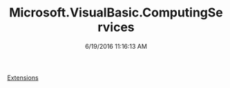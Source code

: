 ﻿---
title: Microsoft.VisualBasic.ComputingServices
date: 6/19/2016 11:16:13 AM
---

[Extensions](T-Microsoft.VisualBasic.ComputingServices.Extensions.html)
